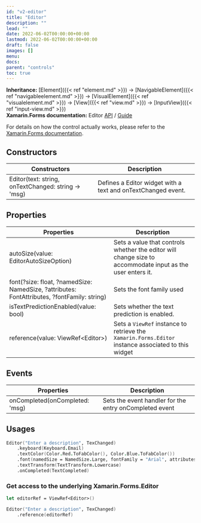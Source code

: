 ```yaml
---
id: "v2-editor"
title: "Editor"
description: ""
lead: ""
date: 2022-06-02T00:00:00+00:00
lastmod: 2022-06-02T00:00:00+00:00
draft: false
images: []
menu:
docs:
parent: "controls"
toc: true
---
```


**Inheritance:** [Element]({{< ref "element.md" >}}) -> [NavigableElement]({{< ref "navigableelement.md" >}}) -> [VisualElement]({{< ref "visualelement.md" >}}) -> [View]({{< ref "view.md" >}}) -> [InputView]({{< ref "input-view.md" >}})  
**Xamarin.Forms documentation:** Editor [API](https://docs.microsoft.com/en-us/dotnet/api/xamarin.forms.editor) / [Guide](https://docs.microsoft.com/en-us/xamarin/xamarin-forms/user-interface/text/editor)

For details on how the control actually works, please refer to the [Xamarin.Forms documentation](https://docs.microsoft.com/en-us/xamarin/xamarin-forms/user-interface/text/editor).

## Constructors

| Constructors | Description |
|--|--|
| Editor(text: string, onTextChanged: string -> 'msg) | Defines a Editor widget with a text and onTextChanged event. |

## Properties

| Properties | Description |
|--|--|
| autoSize(value: EditorAutoSizeOption) | Sets a value that controls whether the editor will change size to accommodate input as the user enters it. |
| font(?size: float, ?namedSize: NamedSize, ?attributes: FontAttributes, ?fontFamily: string) | Sets the font family used |
| isTextPredictionEnabled(value: bool) | Sets whether the text prediction is enabled. |
| reference(value: ViewRef&lt;Editor&gt;) | Sets a `ViewRef` instance to retrieve the `Xamarin.Forms.Editor` instance associated to this widget |

## Events

| Properties | Description |
|--|--|
| onCompleted(onCompleted: 'msg) | Sets the event handler for the entry onCompleted event |

## Usages

```fs
Editor("Enter a description", TexChanged)
    .keyboard(Keyboard.Email)
    .textColor(Color.Red.ToFabColor(), Color.Blue.ToFabColor())
    .font(namedSize = NamedSize.Large, fontFamily = "Arial", attributes = FontAttributes.Bold)
    .textTransform(TextTransform.Lowercase)
    .onCompleted(TextCompleted)
```

### Get access to the underlying Xamarin.Forms.Editor

```fs
let editorRef = ViewRef<Editor>()

Editor("Enter a description", TexChanged)
    .reference(editorRef)
```
